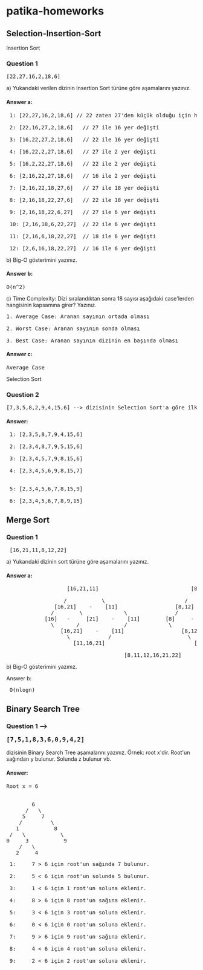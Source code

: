# patika-homeworks

## Selection-Insertion-Sort

Insertion Sort

### Question 1

<pre>[22,27,16,2,18,6]</pre>

a) Yukarıdaki verilen dizinin Insertion Sort türüne göre aşamalarını yazınız.

#### Answer a:<br>
<pre>
 1: [22,27,16,2,18,6] // 22 zaten 27'den küçük olduğu için hiç bir sıralama yapılmadı<br>
 2: [22,16,27,2,18,6]   // 27 ile 16 yer değişti<br>
 3: [16,22,27,2,18,6]   // 22 ile 16 yer değişti<br>
 4: [16,22,2,27,18,6]   // 27 ile 2 yer değişti<br>
 5: [16,2,22,27,18,6]   // 22 ile 2 yer değişti<br>
 6: [2,16,22,27,18,6]   // 16 ile 2 yer değişti<br>
 7: [2,16,22,18,27,6]   // 27 ile 18 yer değişti<br>
 8: [2,16,18,22,27,6]   // 22 ile 18 yer değişti<br>
 9: [2,16,18,22,6,27]   // 27 ile 6 yer değişti<br>
 10: [2,16,18,6,22,27]  // 22 ile 6 yer değişti<br>
 11: [2,16,6,18,22,27]  // 18 ile 6 yer değişti<br>
 12: [2,6,16,18,22,27]  // 16 ile 6 yer değişti</pre>

b) Big-O gösterimini yazınız.

#### Answer b:<br>    
<pre>
O(n^2)     </pre>

c) Time Complexity: Dizi sıralandıktan sonra 18 sayısı aşağıdaki case'lerden hangisinin kapsamına girer? Yazınız.
<pre>
1. Average Case: Aranan sayının ortada olması<br>
2. Worst Case: Aranan sayının sonda olması<br>
3. Best Case: Aranan sayının dizinin en başında olması</pre>

#### Answer c:<br>
<pre>
Average Case
</pre>

Selection Sort

### Question 2

<pre>[7,3,5,8,2,9,4,15,6] --> dizisinin Selection Sort'a göre ilk 4 adımını yazınız.</pre>

#### Answer:<br>
<pre>
 1: [2,3,5,8,7,9,4,15,6]<br>
 2: [2,3,4,8,7,9,5,15,6]<br>
 3: [2,3,4,5,7,9,8,15,6]<br>
 4: [2,3,4,5,6,9,8,15,7]<br>

 5: [2,3,4,5,6,7,8,15,9]<br>
 6: [2,3,4,5,6,7,8,9,15]
</pre>
## Merge Sort

### Question 1
  <pre> [16,21,11,8,12,22]</pre>

a) Yukarıdaki dizinin sort türüne göre aşamalarını yazınız.

#### Answer a: 
<pre>
                   [16,21,11]                             [8,12,22]<br>
                  /           \                         /           \
               [16,21]    -    [11]                  [8,12]    -    [22]
              /        \             \               /      \            \
            [16]   -     [21]    -    [11]        [8]     -    [12]    -    [22]  
              \       /              /             \         /            /
                 [16,21]    -    [11]                  [8,12]    -    [22]
                   \            /                        \           /
                     [11,16,21]                            [8,12,22]
                                
                                     [8,11,12,16,21,22]
</pre>

b) Big-O gösterimini yazınız.

Answer b:
                  <pre>               O(nlogn)</pre>

## Binary Search Tree

### Question 1 -->  <pre>[7,5,1,8,3,6,0,9,4,2]</pre>
               
  dizisinin Binary Search Tree aşamalarını yazınız. Örnek: root x'dir. Root'un sağından y bulunur. Solunda z bulunur vb.   

#### Answer:

<pre>Root x = 6


        6
      /   \ 
     5     7
    /         \
   1           8
 /   \           \
0     3           9
    /   \      
   2     4    
</pre>
<pre>
 1:     7 > 6 için root'un sağında 7 bulunur.<br>
 2:     5 < 6 için root'un solunda 5 bulunur.<br>
 3:     1 < 6 için 1 root'un soluna eklenir.<br>
 4:     8 > 6 için 8 root'un sağına eklenir.<br>
 5:     3 < 6 için 3 root'un soluna eklenir.<br>
 6:     0 < 6 için 0 root'un soluna eklenir.<br>
 7:     9 > 6 için 9 root'un sağına eklenir.<br>
 8:     4 < 6 için 4 root'un soluna eklenir. <br>                    
 9:     2 < 6 için 2 root'un soluna eklenir.                   
  </pre>
